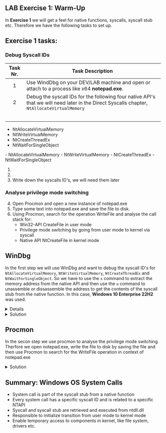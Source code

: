 ## LAB Exercise 1: Warm-Up
In **Exercise 1** we will get a feel for native functions, syscalls, syscall stub etc. Therefore we have the following tasks to set up. 

## Exercise 1 tasks:
### Debug Syscall IDs
| Task Nr. | Task Description |
| :---:    | ---            |
| 1        | Use WindDbg on your DEV/LAB machine and open or attach to a process like x64 **notepad.exe**.                  |
| 2        | Debug the syscall IDs for the following four native API's that we will need later in the Direct Syscalls chapter, ``NtAllocateVirtualMemory``  |
|          |  |
|          |                  |
|          |                  |
|          |                  |
|          |                  |

<ul><li>NtAllocateVirtualMemory</li><li>NtWriteVirtualMemory</li><li>NtCreateThreadEx</li><li>NtWaitForSingleObject</li></ul>
- NtAllocateVirtualMemory
- NtWriteVirtualMemory
     - NtCreateThreadEx
     - NtWaitForSingleObject 

1. 
2. 
3. Write down the syscalls ID's, we will need them later 

### Analyse privilege mode switching
4. Open Procmon and open a new instance of notepad.exe
5. Type some text into notepad.exe and save the file to disk.
6. Using Procmon, search for the operation WriteFile and analyse the call stack for:
     - Win32-API CreateFile in user mode
     - Privilege mode switching by going from user mode to kernel via syscall 
     - Native API NtCreateFile in kernel mode   


## WinDbg
In the first step we will use WinDbg and want to debug the syscall ID's for ``NtAllocateVirtualMemory``, ``NtWriteVirtualMemory``, ``NtCreateThreadEx`` and ``NtWaitForSingleObject``. So we have to use the ``x`` command to extract the memory address from the native API and then use the ``u`` command to unassemble or dissassemble the address to get the contents of the syscall stub from the native function. In this case, **Windows 10 Enterprise 22H2** was used.
<details>
    
**WinDbg**  
```
x ntdll!NtAPI
u memory address 
```
```
x ntdll!NtAllocateVirtualMemory
u 00007ff8`c318d350
```
</details>
    
<details>
    <summary>Solution</summary>  
     <p align="center">
     <img width="800" alt="debug_NtAllocateVirtualMemory" src="https://github.com/VirtualAlllocEx/DEFCON-31-Syscalls-Workshop/assets/50073731/db453543-9c25-44d1-bbb8-ec63bb5bf7f8">
     <img width="800" alt="debug_NtWriteVirtualMemory" src="https://github.com/VirtualAlllocEx/DEFCON-31-Syscalls-Workshop/assets/50073731/c4040925-a8de-4347-b93d-fff22d1c4d88">
<img width="800" alt="debug_NtCreateThreadEx" src="https://github.com/VirtualAlllocEx/DEFCON-31-Syscalls-Workshop/assets/50073731/8da839bc-656a-4d71-943e-308521e59c77">
<img width="800" alt="debug_NtWaitForSingleObject" src="https://github.com/VirtualAlllocEx/DEFCON-31-Syscalls-Workshop/assets/50073731/e590c6af-9d3f-413d-acea-b074704ea09c">
     </p>
</details>


## Procmon
In the secon step we use procmon to analyse the privilege mode switching. Therfore we open notepad.exe, write the file to disk by saving the file and then use Procmon to search for the WriteFile operation in context of notepad.exe
<details>
<summary>Solution</summary>  
We can use two filters in procmon to make it easier
     
- process is notepad.exe
- operation is WriteFile
 
<p align="center">
     <img width="900" alt="debug_NtAllocateVirtualMemory" src="https://github.com/VirtualAlllocEx/DEFCON-31-Syscalls-Workshop/assets/50073731/20a4d040-13f0-41c9-a0ab-4b6065717061"> 
</p>
      
In the following diagram we can clearly see the transition from user mode to kernel mode in the context of saving the file to disk using notepad.exe. First the **Win32 API** ``WriteFile`` is called, then the **native function** ``NtWriteFile`` is called, which includes the syscall stub consisting of syscall ID, syscall etc, and finally the ``syscall`` command itself is executed. The kernel, in turn, needs to interact with the appropriate device driver to actually perform the disk write. This is where IofCallDriver comes in. 

<p align="center">
<img width="1000" alt="debug_NtAllocateVirtualMemory" src="https://github.com/VirtualAlllocEx/DEFCON-31-Syscalls-Workshop/assets/50073731/3ca550ed-8b7f-43c0-8c3b-4d3b3dec2bd2"> 
</p>
</details>

    
## Summary: Windows OS System Calls
- System call is part of the syscall stub from a native function
- Every system call has a specific syscall ID and is related to a specific NTAPI
- Syscall and syscall stub are retrieved and executed from ntdll.dll 
- Responsible to initialize transition from user mode to kernel mode
- Enable temporary access to components in kernel, like file system, drivers etc.  

